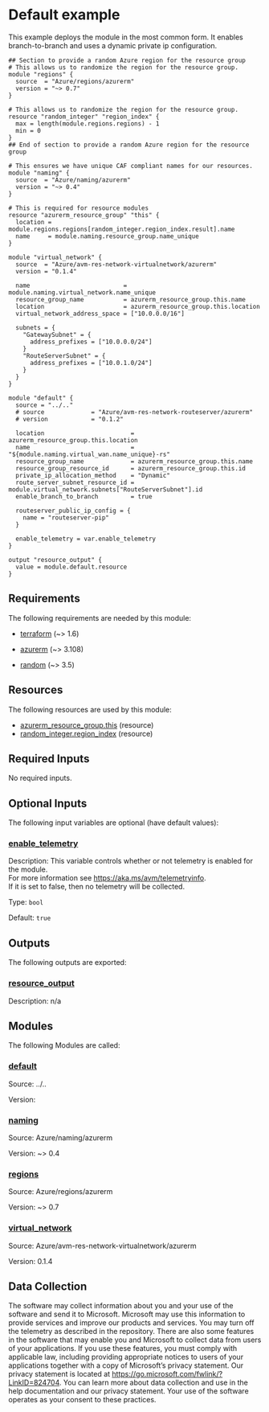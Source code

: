 <!-- BEGIN_TF_DOCS -->
# Default example

This example deploys the module in the most common form.  It enables branch-to-branch and uses a dynamic private ip configuration.

```hcl
## Section to provide a random Azure region for the resource group
# This allows us to randomize the region for the resource group.
module "regions" {
  source  = "Azure/regions/azurerm"
  version = "~> 0.7"
}

# This allows us to randomize the region for the resource group.
resource "random_integer" "region_index" {
  max = length(module.regions.regions) - 1
  min = 0
}
## End of section to provide a random Azure region for the resource group

# This ensures we have unique CAF compliant names for our resources.
module "naming" {
  source  = "Azure/naming/azurerm"
  version = "~> 0.4"
}

# This is required for resource modules
resource "azurerm_resource_group" "this" {
  location = module.regions.regions[random_integer.region_index.result].name
  name     = module.naming.resource_group.name_unique
}

module "virtual_network" {
  source  = "Azure/avm-res-network-virtualnetwork/azurerm"
  version = "0.1.4"

  name                          = module.naming.virtual_network.name_unique
  resource_group_name           = azurerm_resource_group.this.name
  location                      = azurerm_resource_group.this.location
  virtual_network_address_space = ["10.0.0.0/16"]

  subnets = {
    "GatewaySubnet" = {
      address_prefixes = ["10.0.0.0/24"]
    }
    "RouteServerSubnet" = {
      address_prefixes = ["10.0.1.0/24"]
    }
  }
}

module "default" {
  source = "../.."
  # source             = "Azure/avm-res-network-routeserver/azurerm"
  # version            = "0.1.2"

  location                        = azurerm_resource_group.this.location
  name                            = "${module.naming.virtual_wan.name_unique}-rs"
  resource_group_name             = azurerm_resource_group.this.name
  resource_group_resource_id      = azurerm_resource_group.this.id
  private_ip_allocation_method    = "Dynamic"
  route_server_subnet_resource_id = module.virtual_network.subnets["RouteServerSubnet"].id
  enable_branch_to_branch         = true

  routeserver_public_ip_config = {
    name = "routeserver-pip"
  }

  enable_telemetry = var.enable_telemetry
}

output "resource_output" {
  value = module.default.resource
}
```

<!-- markdownlint-disable MD033 -->
## Requirements

The following requirements are needed by this module:

- <a name="requirement_terraform"></a> [terraform](#requirement\_terraform) (~> 1.6)

- <a name="requirement_azurerm"></a> [azurerm](#requirement\_azurerm) (~> 3.108)

- <a name="requirement_random"></a> [random](#requirement\_random) (~> 3.5)

## Resources

The following resources are used by this module:

- [azurerm_resource_group.this](https://registry.terraform.io/providers/hashicorp/azurerm/latest/docs/resources/resource_group) (resource)
- [random_integer.region_index](https://registry.terraform.io/providers/hashicorp/random/latest/docs/resources/integer) (resource)

<!-- markdownlint-disable MD013 -->
## Required Inputs

No required inputs.

## Optional Inputs

The following input variables are optional (have default values):

### <a name="input_enable_telemetry"></a> [enable\_telemetry](#input\_enable\_telemetry)

Description: This variable controls whether or not telemetry is enabled for the module.  
For more information see <https://aka.ms/avm/telemetryinfo>.  
If it is set to false, then no telemetry will be collected.

Type: `bool`

Default: `true`

## Outputs

The following outputs are exported:

### <a name="output_resource_output"></a> [resource\_output](#output\_resource\_output)

Description: n/a

## Modules

The following Modules are called:

### <a name="module_default"></a> [default](#module\_default)

Source: ../..

Version:

### <a name="module_naming"></a> [naming](#module\_naming)

Source: Azure/naming/azurerm

Version: ~> 0.4

### <a name="module_regions"></a> [regions](#module\_regions)

Source: Azure/regions/azurerm

Version: ~> 0.7

### <a name="module_virtual_network"></a> [virtual\_network](#module\_virtual\_network)

Source: Azure/avm-res-network-virtualnetwork/azurerm

Version: 0.1.4

<!-- markdownlint-disable-next-line MD041 -->
## Data Collection

The software may collect information about you and your use of the software and send it to Microsoft. Microsoft may use this information to provide services and improve our products and services. You may turn off the telemetry as described in the repository. There are also some features in the software that may enable you and Microsoft to collect data from users of your applications. If you use these features, you must comply with applicable law, including providing appropriate notices to users of your applications together with a copy of Microsoft’s privacy statement. Our privacy statement is located at <https://go.microsoft.com/fwlink/?LinkID=824704>. You can learn more about data collection and use in the help documentation and our privacy statement. Your use of the software operates as your consent to these practices.
<!-- END_TF_DOCS -->